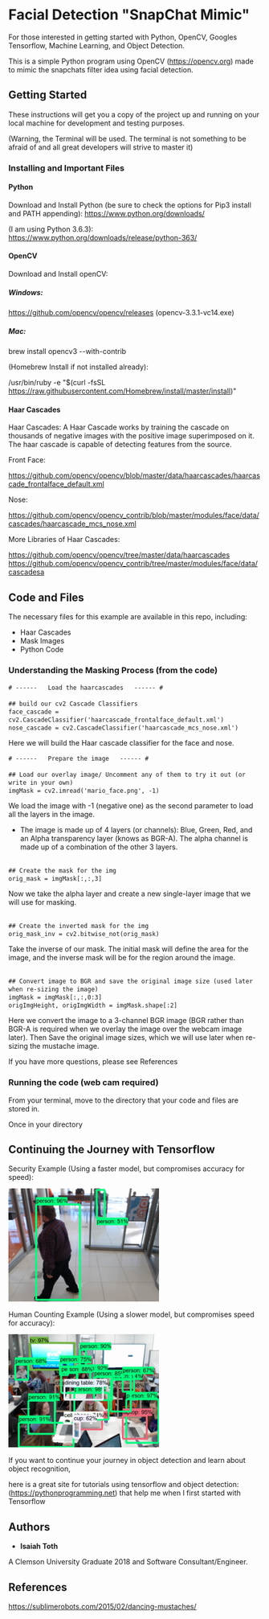 # Facial Detection "SnapChat Mimic"

For those interested in getting started with Python, OpenCV, Googles Tensorflow, Machine Learning, and Object Detection.

This is a simple Python program using OpenCV (https://opencv.org) made to mimic the snapchats
filter idea using facial detection. 

## Getting Started

These instructions will get you a copy of the project up and running on your local machine for development and testing purposes.

(Warning, the Terminal will be used. The terminal is not something to be afraid of and all great developers will strive to master it)

### Installing and Important Files

#### Python

Download and Install Python (be sure to check the options for Pip3 install and PATH appending):
https://www.python.org/downloads/

(I am using Python 3.6.3):
https://www.python.org/downloads/release/python-363/

#### OpenCV

Download and Install openCV:

##### Windows:

https://github.com/opencv/opencv/releases
(opencv-3.3.1-vc14.exe)

##### Mac:

brew install opencv3 --with-contrib

(Homebrew Install if not installed already):

/usr/bin/ruby -e "$(curl -fsSL https://raw.githubusercontent.com/Homebrew/install/master/install)"

#### Haar Cascades

Haar Cascades:
A Haar Cascade works by training the cascade on thousands of negative images with the positive image superimposed on it. The haar cascade is capable of detecting features from the source.


Front Face:

https://github.com/opencv/opencv/blob/master/data/haarcascades/haarcascade_frontalface_default.xml

Nose:

https://github.com/opencv/opencv_contrib/blob/master/modules/face/data/cascades/haarcascade_mcs_nose.xml

More Libraries of Haar Cascades:

https://github.com/opencv/opencv/tree/master/data/haarcascades
https://github.com/opencv/opencv_contrib/tree/master/modules/face/data/cascadesa

## Code and Files

The necessary files for this example are available in this repo, including:

- Haar Cascades
- Mask Images
- Python Code

### Understanding the Masking Process (from the code)

```
# ------   Load the haarcascades   ------ #

## build our cv2 Cascade Classifiers
face_cascade = cv2.CascadeClassifier('haarcascade_frontalface_default.xml')
nose_cascade = cv2.CascadeClassifier('haarcascade_mcs_nose.xml')
```

Here we will build the Haar cascade classifier for the face and nose. 

```
# ------   Prepare the image   ------ #

## Load our overlay image/ Uncomment any of them to try it out (or write in your own)
imgMask = cv2.imread('mario_face.png', -1)

```

We load the image with -1 (negative one) as the second parameter to load all the layers in the image. 
  - The image is made up of 4 layers (or channels): Blue, Green, Red, and an Alpha transparency layer (knows as BGR-A). The alpha channel is made up of a combination of the other 3 layers.
```

## Create the mask for the img
orig_mask = imgMask[:,:,3]
```

Now we take the alpha layer and create a new single-layer image that we will use for masking.
```

## Create the inverted mask for the img
orig_mask_inv = cv2.bitwise_not(orig_mask)
```

Take the inverse of our mask. The initial mask will define the area for the image, and the inverse mask will be for the region around the image.
```

## Convert image to BGR and save the original image size (used later when re-sizing the image)
imgMask = imgMask[:,:,0:3]
origImgHeight, origImgWidth = imgMask.shape[:2]
```

Here we convert the image to a 3-channel BGR image (BGR rather than BGR-A is required when we overlay the image over the webcam image later). Then Save the original image sizes, which we will use later when re-sizing the mustache image.  
  
If you have more questions, please see References
### Running the code (web cam required)

From your terminal, move to the directory that your code and files are stored in. 


Once in your directory

## Continuing the Journey with Tensorflow

Security Example (Using a faster model, but compromises accuracy for speed): 

<img src="https://github.com/itoth43/OpenCV-and-Tensorflow-Facial-Detection-/blob/master/security_Example.jpg" alt="Security Human Recognition and Detection" width="300"/>

Human Counting Example (Using a slower model, but compromises speed for accuracy):

<img src="https://github.com/itoth43/OpenCV-and-Tensorflow-Facial-Detection-/blob/master/headCount_Example.jpg" alt="Human Counting. Recognition and Detection" width="300"/>

If you want to continue your journey in object detection and learn about object recognition, 

here is a great site for tutorials using tensorflow and object detection: (https://pythonprogramming.net) that help me when I first started with Tensorflow

## Authors

* **Isaiah Toth**

A Clemson University Graduate 2018 and Software Consultant/Engineer.

## References

https://sublimerobots.com/2015/02/dancing-mustaches/
